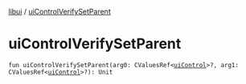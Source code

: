 [libui](README.md) / [uiControlVerifySetParent](ui-control-verify-set-parent.md)

# uiControlVerifySetParent

`fun uiControlVerifySetParent(arg0: CValuesRef<`[`uiControl`](ui-control/README.md)`>?, arg1: CValuesRef<`[`uiControl`](ui-control/README.md)`>?): Unit`